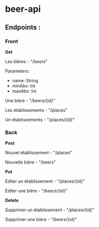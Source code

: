 beer-api
===

## Endpoints :

### Front
**Get**

Les bières - "/beers"

Parameters: 
- name: String
- minAbv: Int
- maxAbv: Int

Une bière - "/beers/{id}"

Les établissements - "/places"

Un établissements - "/places/{id}"

### Back
**Post**

Nouvel établissement - "/places"

Nouvelle bière - "/beers"

**Put**

Editer un établissement - "/places/{id}"

Editer une bière - "/beers/{id}"

**Delete**

Supprimer un établissement - "/places/{id}"

Supprimer une bière - "/beers/{id}"


